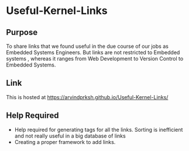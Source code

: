 # Useful-Kernel-Links

## Purpose

To share links that we found useful in the due course of our jobs as Embedded Systems Engineers. But links are not restricted to Embedded systems , whereas it ranges from Web Development to Version Control to Embedded Systems.

## Link

This is hosted at https://arvindprksh.github.io/Useful-Kernel-Links/

## Help Required

* Help required for generating tags for all the links. Sorting is inefficient and not really useful in a big database of links
* Creating a proper framework to add links.
